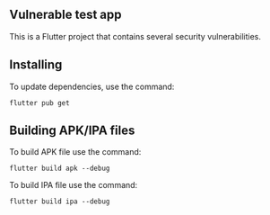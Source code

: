 ## Vulnerable test app
This is a Flutter project that contains several security vulnerabilities.

## Installing

To update dependencies, use the command:
```shell
flutter pub get
```
## Building APK/IPA files
To build APK file use the command:
```shell
flutter build apk --debug
```

To build IPA file use the command:
```shell
flutter build ipa --debug
```